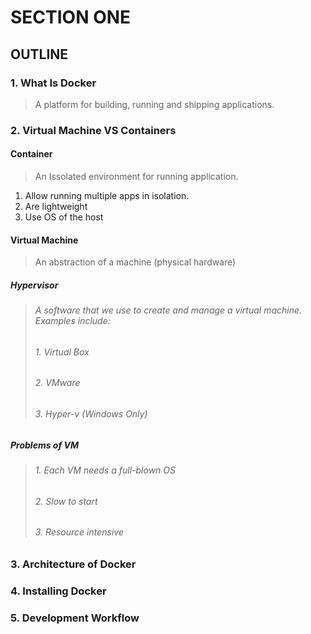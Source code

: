 # SECTION ONE
## OUTLINE
### 1. What Is Docker
> A platform for building, running and shipping applications.

### 2. Virtual Machine VS Containers
#### Container
> An Issolated environment for running application.
1. Allow running multiple apps in isolation.
2. Are lightweight
3. Use OS of the host
#### Virtual Machine
> An abstraction of a machine (physical hardware)
##### Hypervisor
> ###### A software that we use to create and manage a virtual machine. Examples include:
> ###### 1. Virtual Box
> ###### 2. VMware
> ###### 3. Hyper-v (Windows Only)
##### Problems of VM
> ###### 1. Each VM needs a full-blown OS
> ###### 2. Slow to start
> ###### 3. Resource intensive
### 3. Architecture of Docker
### 4. Installing Docker
### 5. Development Workflow